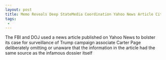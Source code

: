 ```yaml
---
layout: post
title: Memo Reveals Deep StateMedia Coordination Yahoo News Article Cited by FBI Based on Steele Leaks
tags:
 -
---
```

The FBI and DOJ used a news article published on Yahoo News to bolster its case for surveillance of Trump campaign associate Carter Page deliberately omitting or unaware that the information in the article had the same source as the infamous dossier itself
